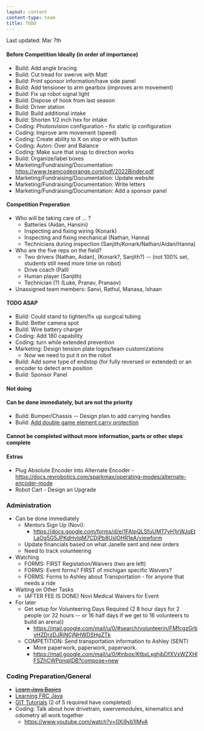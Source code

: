 ```yaml
---
layout: content
content-type: team
title: TODO
---
```

Last updated: Mar 7th

#### Before Competition Ideally (in order of importance)
* Build: Add angle bracing
* Build: Cut tread for swerve with Matt
* Build: Print sponsor information/have side panel
* Build: Add tensioner to arm gearbox (improves arm movement)
* Build: Fix up robot signal light
* Build: Dispose of hook from last season
* Build: Driver station
* Build: Build additional intake
* Build: Shorten 1/2 inch hex for intake
* Coding: Photonvision configuration - fix static ip configuration
* Coding: Improve arm movement (speed)
* Coding: Create ability to X on stop or with button
* Coding: Auton: Over and Balance 
* Coding: Make sure that snap to direction works
* Build: Organize/label boxes
* Marketing/Fundraising/Documentation: https://www.teamcodeorange.com/pdf/2022Binder.pdf
* Marketing/Fundraising/Documentation: Update website
* Marketing/Fundraising/Documentation: Write letters
* Marketing/Fundraising/Documentation: Add a sponsor panel

#### Competition Preperation
* Who will be taking care of ... ?
    * Batteries (Aidan, Hansini)
    * Inspecting and fixing wiring (Konark)
    * Inspecting and fixing mechanical (Nathan, Hanna)
    * Technicians during inspection (Sanjith/Konark/Nathan/Aidan/Hanna)
* Who are the five reps on the field?
    * Two drivers (Nathan, Aidan), (Konark?, Sanjith?) -- (not 100% set, students still need more time on robot)
    * Drive coach (Pall)
    * Human player (Sanjith)
    * Technician (?) (Luke, Pranav, Pranaov)
* Unassigned team members: Sanvi, Rathul, Manasa, Ishaan

#### TODO ASAP
* Build: Could stand to tighten/fix up surgical tubing
* Build: Better camera spot 
* Build: Wire battery charger    
* Coding: Add 180 capability
* Coding: turn while extended prevention
* Marketing: Design tension plate logos/team customizations
    * Now we need to put it on the robot
* Build: Add some type of endstop (for fully reversed or extended) or an encoder to detect arm position
* Build: Sponsor Panel

#### Not doing

#### Can be done immediately, but are not the priority
* Build: Bumper/Chassis -- Design plan to add carrying handles 
* Build: [Add double game element carry protection](https://youtu.be/HqV5bPj1rbc?t=1246)

#### Cannot be completed without more information, parts or other steps complete


#### Extras
* Plug Absolute Encoder into Alternate Encoder - https://docs.revrobotics.com/sparkmax/operating-modes/alternate-encoder-mode
* Robot Cart - Design an Upgrade 

### Administration
* Can be done immediately    
    * Mentors Sign Up (Novi):
        * https://docs.google.com/forms/d/e/1FAIpQLSfuUMT7yH1jrWJqEtLaOg5G5JPKdHvIqM7CDjPb8UslOHR1eA/viewform    
    * Update financials based on what Janelle sent and new orders 
    * Need to track volunteering
* Watching
    * FORMS: FIRST Registation/Waivers (two are left)
    * FORMS: Event forms? FIRST of michigan specific Waivers?
    * FORMS: Forms to Ashley about Transportation - for anyone that needs a ride
* Waiting on Other Tasks
    * (AFTER FEE IS DONE) Novi Medical Waivers for Event
* For later
    * Get setup for Volunteering Days Required (2 8 hour days for 2 people (or 32 hours -- or 16 half days if we get to 16 volunteers to build an arena))
        * https://mail.google.com/mail/u/0/#search/volunteerin/FMfcgzGrbvHZDrzDJRjNCjNHWDSHgZTk
    * COMPETITION: Send transportation information to Ashley (SENT) 
        * More paperwork, paperwork, paperwork.
        * https://mail.google.com/mail/u/0/#inbox/KtbxLxghjbDfXVxWZXHlFSZhCWPpnqjlDB?compose=new


### Coding Preparation/General
* ~~[Learn Java Basics](tutorials/java)~~
* [Learning FRC Java](tutorials/frc-java)
* [GIT Tutorials](tutorials/git) (2 of 5 required have completed)
* Coding: Talk about how drivetrain, swervemodules, kinematics and odometry all work together
    * https://www.youtube.com/watch?v=0Xi9yb1IMyA


